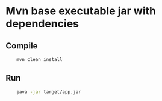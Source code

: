 # Mvn base executable jar with dependencies 

## Compile 
```bash
    mvn clean install
```

## Run
```bash
    java -jar target/app.jar
```

